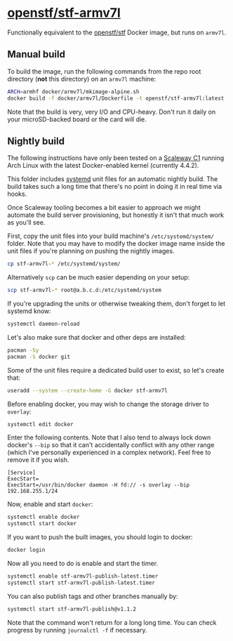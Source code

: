 # [openstf/stf-armv7l](https://hub.docker.com/r/openstf/stf-armv7l/)

Functionally equivalent to the [openstf/stf](https://hub.docker.com/r/openstf/stf/) Docker image, but runs on `armv7l`.

## Manual build

To build the image, run the following commands from the repo root directory (**not** this directory) on an `armv7l` machine:

```bash
ARCH=armhf docker/armv7l/mkimage-alpine.sh
docker build -f docker/armv7l/Dockerfile -t openstf/stf-armv7l:latest .
```

Note that the build is very, very I/O and CPU-heavy. Don't run it daily on your microSD-backed board or the card will die.

## Nightly build

The following instructions have only been tested on a [Scaleway C1](https://www.scaleway.com/) running Arch Linux with the latest Docker-enabled kernel (currently 4.4.2).

This folder includes [systemd](https://www.freedesktop.org/wiki/Software/systemd/) unit files for an automatic nightly build. The build takes such a long time that there's no point in doing it in real time via hooks.

Once Scaleway tooling becomes a bit easier to approach we might automate the build server provisioning, but honestly it isn't that much work as you'll see.

First, copy the unit files into your build machine's `/etc/systemd/system/` folder. Note that you may have to modify the docker image name inside the unit files if you're planning on pushing the nightly images.

```bash
cp stf-armv7l-* /etc/systemd/system/
```

Alternatively `scp` can be much easier depending on your setup:

```bash
scp stf-armv7l-* root@a.b.c.d:/etc/systemd/system
```

If you're upgrading the units or otherwise tweaking them, don't forget to let systemd know:

```bash
systemctl daemon-reload
```

Let's also make sure that docker and other deps are installed:

```bash
pacman -Sy
pacman -S docker git
```

Some of the unit files require a dedicated build user to exist, so let's create that:

```bash
useradd --system --create-home -G docker stf-armv7l
```

Before enabling docker, you may wish to change the storage driver to `overlay`:

```bash
systemctl edit docker
```

Enter the following contents. Note that I also tend to always lock down docker's `--bip` so that it can't accidentally conflict with any other range (which I've personally experienced in a complex network). Feel free to remove it if you wish.

```systemd
[Service]
ExecStart=
ExecStart=/usr/bin/docker daemon -H fd:// -s overlay --bip 192.168.255.1/24
```

Now, enable and start `docker`:

```bash
systemctl enable docker
systemctl start docker
```

If you want to push the built images, you should login to docker:

```bash
docker login
```

Now all you need to do is enable and start the timer.

```bash
systemctl enable stf-armv7l-publish-latest.timer
systemctl start stf-armv7l-publish-latest.timer
```

You can also publish tags and other branches manually by:

```bash
systemctl start stf-armv7l-publish@v1.1.2
```

Note that the command won't return for a long long time. You can check progress by running `journalctl -f` if necessary.
